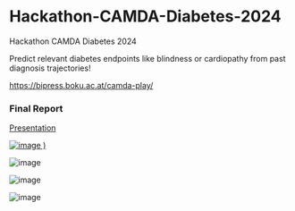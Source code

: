 # Hackathon-CAMDA-Diabetes-2024
Hackathon CAMDA Diabetes 2024  

Predict relevant diabetes endpoints like blindness or cardiopathy from past diagnosis trajectories!  

https://bipress.boku.ac.at/camda-play/

### Final Report   
[Presentation](Final-Report.pptx.pdf) 



[![image](https://github.com/user-attachments/assets/bce23695-7b66-401c-b682-51ab8e53aaf3)
)](https://github.com/miguelzpresa/Hackathon-CAMDA-Diabetes-2024/blob/e2e80270dfd7b9c109490fa272186be58b630a30/Final-Report.pptx.pdf)

![image](https://github.com/user-attachments/assets/9969d2be-1ba9-42c8-b278-e11147388900)

![image](https://github.com/user-attachments/assets/ea1eafe5-f554-4abb-b2b1-1cf797b63c29)

![image](https://github.com/user-attachments/assets/723860be-b932-44ae-bea1-658bbcf1b8de)

